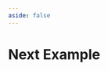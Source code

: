 ```yaml
---
aside: false
---
```


# Next Example

<script setup>
import Demo from '../components/DemoComp.vue'
</script>

<Demo url="https://stackblitz.com/github/willnguyen1312/zoom-image/tree/main/examples/with-next?embed=1&theme=dark" />
